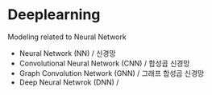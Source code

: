 # Deeplearning
Modeling related to Neural Network

- Neural Network (NN) / 신경망
- Convolutional Neural Network (CNN) / 합성곱 신경망
- Graph Convolution Network (GNN) / 그래프 합성곱 신경망
- Deep Neural Netwrok (DNN) / 
